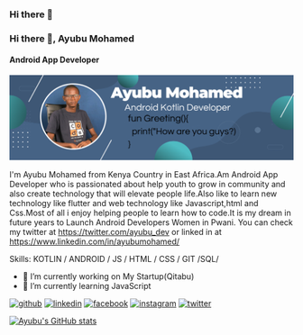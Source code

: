 ### Hi there 👋

### Hi there 👋, Ayubu Mohamed
#### Android App Developer
![Android App Developer](https://github.com/AyubuAyubu/AyubuAyubu/blob/main/Teal%20And%20White%20Simpel%20Dots%20Marketing%20Assistant%20Linkedln%20Banner.png)

I'm Ayubu Mohamed from Kenya Country in East Africa.Am Android App Developer who is passionated about help youth to grow in community and also create technology that will elevate people life.Also like to learn new technology like flutter and web technology like Javascript,html and Css.Most of all i enjoy helping people to learn how to code.It is my dream in future years to Launch Android Developers Women in Pwani.
You can check my twitter at https://twitter.com/ayubu_dev or linked in at https://www.linkedin.com/in/ayubumohamed/

Skills: KOTLIN / ANDROID / JS / HTML / CSS / GIT /SQL/

- 🔭 I’m currently working on My Startup(Qitabu) 
- 🌱 I’m currently learning JavaScript  


[<img src='https://cdn.jsdelivr.net/npm/simple-icons@3.0.1/icons/github.svg' alt='github' height='40'>](https://github.com/https://github.com/AyubuAyubu/)  [<img src='https://cdn.jsdelivr.net/npm/simple-icons@3.0.1/icons/linkedin.svg' alt='linkedin' height='40'>](https://www.linkedin.com/in/https://www.linkedin.com/in/ayubumohamed//)  [<img src='https://cdn.jsdelivr.net/npm/simple-icons@3.0.1/icons/facebook.svg' alt='facebook' height='40'>](https://www.facebook.com/https://www.facebook.com/ayububazuma/)  [<img src='https://cdn.jsdelivr.net/npm/simple-icons@3.0.1/icons/instagram.svg' alt='instagram' height='40'>](https://www.instagram.com/https://www.instagram.com/ayubu_dev//)  [<img src='https://cdn.jsdelivr.net/npm/simple-icons@3.0.1/icons/twitter.svg' alt='twitter' height='40'>](https://twitter.com/https://twitter.com/ayubu_dev)  


[![Ayubu's GitHub stats](https://github-readme-stats.vercel.app/api?username=ayubuayubu)](https://github.com/anuraghazra/github-readme-stats)

